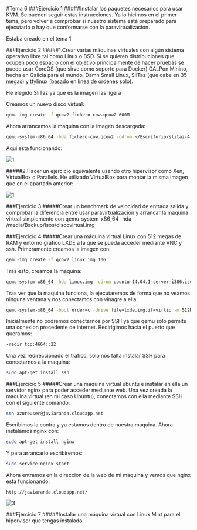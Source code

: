 #Tema 6
###Ejercicio 1
#####Instalar los paquetes necesarios para usar KVM. Se pueden seguir estas instrucciones. Ya lo hicimos en el primer tema, pero volver a comprobar si nuestro sistema está preparado para ejecutarlo o hay que conformarse con la paravirtualización.

Estaba creado en el tema 1

###Ejercicio 2
#####1.Crear varias máquinas virtuales con algún sistema operativo libre tal como Linux o BSD. Si se quieren distribuciones que ocupen poco espacio con el objetivo principalmente de hacer pruebas se puede usar CoreOS (que sirve como soporte para Docker) GALPon Minino, hecha en Galicia para el mundo, Damn Small Linux, SliTaz (que cabe en 35 megas) y ttylinux (basado en línea de órdenes solo).

He elegido SliTaz ya que es la imagen las ligera

Creamos un nuevo disco virtual:
```bash
qemu-img create -f qcow2 fichero-cow.qcow2 600M
```
Ahora arrancamos la maquina con la imagen descargada:
```bash
qemu-system-x86_64 -hda fichero-cow.qcow2 -cdrom ~/Escritorio/slitaz-4.0.iso
```
Aqui esta funcionando:

![1](https://github.com/JavideBaza/GII-2014/blob/master/ejercicios/JavierArandaIzquierdo/Capturas/1Tema6.png)

#####2.Hacer un ejercicio equivalente usando otro hipervisor como Xen, VirtualBox o Parallels.
He utilizado VirtualBox para montar la misma imagen que en el apartado anterior:

![1](https://github.com/JavideBaza/GII-2014/blob/master/ejercicios/JavierArandaIzquierdo/Capturas/2Tema6.png)

###Ejercicio 3
#####Crear un benchmark de velocidad de entrada salida y comprobar la diferencia entre usar paravirtualización y arrancar la máquina virtual simplemente con qemu-system-x86_64 -hda /media/Backup/Isos/discovirtual.img

###Ejercicio 4
#####Crear una máquina virtual Linux con 512 megas de RAM y entorno gráfico LXDE a la que se pueda acceder mediante VNC y ssh.
Primeramente creamos la imagen con:
```bash
qemu-img create -f qcow2 linux.img 10G
```
Tras esto, creamos la maquina:
```bash
qemu-system-x86_64 -hda linux.img -cdrom ubuntu-14.04.1-server-i386.iso -m 512M
```
Tras ver que la maquina funciona, la ejecutaremos de forma que no veamos ninguna ventana y nos conectamos con vinagre a ella:
```bash
qemu-system-x86_64 -boot order=c -drive file=lxde.img,if=virtio -m 512M -name ubuntu14 -vnc :1
```
Inicialmente no podremos conectarnos por SSH ya que qemu solo permite una conexion procedente de internet. Redirigimos hacia el puerto que queramos:
```bash
-redir tcp:4664::22
```
Una vez redireccionado el trafico, solo nos falta instalar SSH para conectarnos a la maquina:
```bash
sudo apt-get install ssh
```
###Ejercicio 5
#####Crear una máquina virtual ubuntu e instalar en ella un servidor nginx para poder acceder mediante web.
Una vez creada la maquina virtual (en mi caso Ubuntu), conectamos con ella mediante SSH con el siguiente comando:
```bash
ssh azureuser@javiaranda.cloudapp.net
```
Escribimos la contra y ya estamos dentro de nuestra maquina. Ahora instalamos nginx con:
```bash
sudo apt-get install nginx
```
Y para arrancarlo escribiremos:
```bash
sudo service nginx start
```
Ahora entramos en la direccion de la web de mi maquina y vemos que nginx esta funcionando:
```
http://javiaranda.cloudapp.net/
```
![3](https://github.com/JavideBaza/GII-2014/blob/master/ejercicios/JavierArandaIzquierdo/Capturas/3Tema6.png)

###Ejercicio 7
#####Instalar una máquina virtual con Linux Mint para el hipervisor que tengas instalado.
